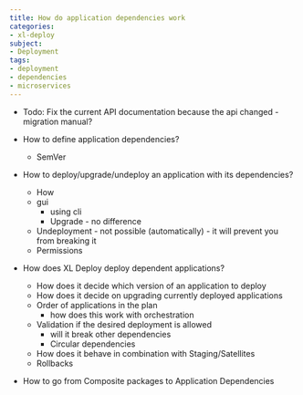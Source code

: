 ```yaml
---
title: How do application dependencies work
categories:
- xl-deploy
subject:
- Deployment
tags:
- deployment
- dependencies
- microservices
---
```


* Todo: Fix the current API documentation because the api changed - migration manual?


* How to define application dependencies?
    * SemVer


* How to deploy/upgrade/undeploy an application with its dependencies?
    * How
    * gui
        * using cli
        * Upgrade - no difference
    * Undeployment - not possible (automatically) - it will prevent you from breaking it
    * Permissions


* How does XL Deploy deploy dependent applications?
    * How does it decide which version of an application to deploy
    * How does it decide on upgrading currently deployed applications
    * Order of applications in the plan
        * how does this work with orchestration
    * Validation if the desired deployment is allowed
        * will it break other dependencies
        * Circular dependencies
    * How does it behave in combination with Staging/Satellites
    * Rollbacks 


* How to go from Composite packages to Application Dependencies


